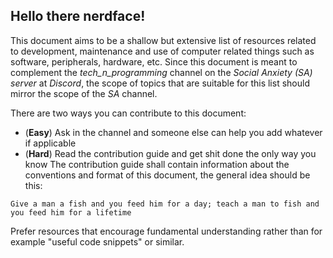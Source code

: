 ## Hello there nerdface!

This document aims to be a shallow but extensive list of resources related to development, maintenance and use of computer related things such as software, peripherals, hardware, etc. Since this document is meant to complement the _tech_n_programming_ channel on the _Social Anxiety (SA) server_ at _Discord_, the scope of topics that are suitable for this list should mirror the scope of the _SA_ channel. 

There are two ways you can contribute to this document:
 - (**Easy**) Ask in the channel and someone else can help you add whatever if applicable
 - (**Hard**) Read the contribution guide and get shit done the only way you know
The contribution guide shall contain information about the conventions and format of this document, the general idea should be this:

``` 
Give a man a fish and you feed him for a day; teach a man to fish and you feed him for a lifetime
```
Prefer resources that encourage fundamental understanding rather than for example "useful code snippets" or similar.
